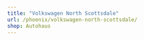 ```yaml
---
title: "Volkswagen North Scottsdale"
url: /phoenix/volkswagen-north-scottsdale/
shop: Autohaus
---
```

